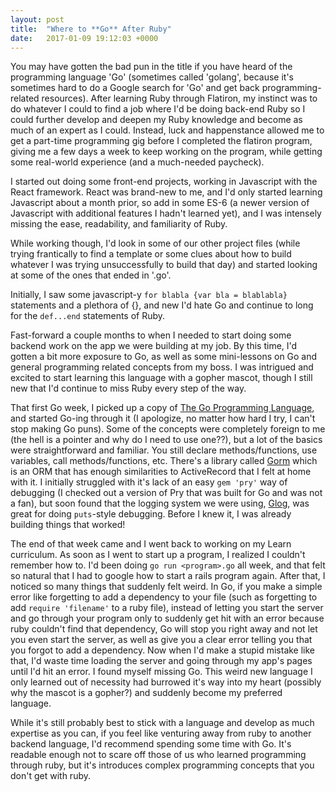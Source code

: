 ```yaml
---
layout: post
title:  "Where to **Go** After Ruby"
date:   2017-01-09 19:12:03 +0000
---
```



You may have gotten the bad pun in the title if you have heard of the programming language 'Go' (sometimes called 'golang', because it's sometimes hard to do a Google search for 'Go' and get back programming-related resources). After learning Ruby through Flatiron, my instinct was to do whatever I could to find a job where I'd be doing back-end Ruby so I could further develop and deepen my Ruby knowledge and become as much of an expert as I could. Instead, luck and happenstance allowed me to get a part-time programming gig before I completed the flatiron program, giving me a few days a week to keep working on the program, while getting some real-world experience (and a much-needed paycheck).

I started out doing some front-end projects, working in Javascript with the React framework. React was brand-new to me, and I'd only started learning Javascript about a month prior, so add in some ES-6 (a newer version of Javascript with additional features I hadn't learned yet), and I was intensely missing the ease, readability, and familiarity of Ruby.

While working though, I'd look in some of our other project files (while trying frantically to find a template or some clues about how to build whatever I was trying unsuccessfully to build that day) and started looking at some of the ones that ended in '.go'.

Initially, I saw some javascript-y `for blabla {var bla = blablabla}` statements and a plethora of {}, and new I'd hate Go and continue to long for the `def...end` statements of Ruby.

Fast-forward a couple months to when I needed to start doing some backend work on the app we were building at my job. By this time, I'd gotten a bit more exposure to Go, as well as some mini-lessons on Go and general programming related concepts from my boss. I was intrigued and excited to start learning this language with a gopher mascot, though I still new that I'd continue to miss Ruby every step of the way.

That first Go week, I picked up a copy of [The Go Programming Language](http://www.gopl.io/), and started Go-ing through it (I apologize, no matter how hard I try, I can't stop making Go puns). Some of the concepts were completely foreign to me (the hell is a pointer and why do I need to use one??), but a lot of the basics were straightforward and familiar. You still declare methods/functions, use variables, call methods/functions, etc. There's a library called [Gorm](https://github.com/jinzhu/gorm) which is an ORM that has enough similarities to ActiveRecord that I felt at home with it. I initially struggled with it's lack of an easy `gem 'pry'` way of debugging (I checked out a version of Pry that was built for Go and was not a fan), but soon found that the logging system we were using, [Glog](https://github.com/golang/glog), was great for doing `puts`-style debugging. Before I knew it, I was already building things that worked!

The end of that week came and I went back to working on my Learn curriculum. As soon as I went to start up a program, I realized I couldn't remember how to. I'd been doing `go run <program>.go` all week, and that felt so natural that I had to google how to start a rails program again. After that, I noticed so many things that suddenly felt weird. In Go, if you make a simple error like forgetting to add a dependency to your file (such as forgetting to add `require 'filename'` to a ruby file), instead of letting you start the server and go through your program only to suddenly get hit with an error because ruby couldn't find that dependency, Go will stop you right away and not let you even start the server, as well as give you a clear error telling you that you forgot to add a dependency. Now when I'd make a stupid mistake like that, I'd waste time loading the server and going through my app's pages until I'd hit an error. I found myself missing Go. This weird new language I only learned out of necessity had burrowed it's way into my heart (possibly why the mascot is a gopher?) and suddenly become my preferred language.

While it's still probably best to stick with a language and develop as much expertise as you can, if you feel like venturing away from ruby to another backend language, I'd recommend spending some time with Go. It's readable enough not to scare off those of us who learned programming through ruby, but it's introduces complex programming concepts that you don't get with ruby. 
